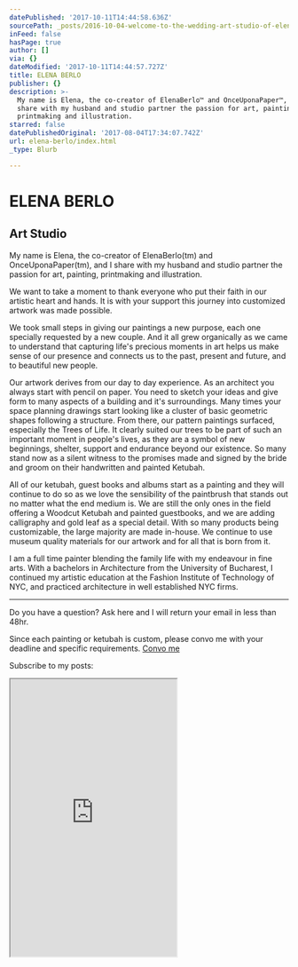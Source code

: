 ```yaml
---
datePublished: '2017-10-11T14:44:58.636Z'
sourcePath: _posts/2016-10-04-welcome-to-the-wedding-art-studio-of-elena-berlo-all-of.md
inFeed: false
hasPage: true
author: []
via: {}
dateModified: '2017-10-11T14:44:57.727Z'
title: ELENA BERLO
publisher: {}
description: >-
  My name is Elena, the co-creator of ElenaBerlo™ and OnceUponaPaper™, and I
  share with my husband and studio partner the passion for art, painting,
  printmaking and illustration.
starred: false
datePublishedOriginal: '2017-08-04T17:34:07.742Z'
url: elena-berlo/index.html
_type: Blurb

---
```

# ELENA BERLO

## Art Studio

My name is Elena, the co-creator of ElenaBerlo(tm) and OnceUponaPaper(tm), and I share with my husband and studio partner the passion for art, painting, printmaking and illustration.

We want to take a moment to thank everyone who put their faith in our artistic heart and hands. It is with your support this journey into customized artwork was made possible.

We took small steps in giving our paintings a new purpose, each one specially requested by a new couple. And it all grew organically as we came to understand that capturing life's precious moments in art helps us make sense of our presence and connects us to the past, present and future, and to beautiful new people.

Our artwork derives from our day to day experience. As an architect you always start with pencil on paper. You need to sketch your ideas and give form to many aspects of a building and it's surroundings. Many times your space planning drawings start looking like a cluster of basic geometric shapes following a structure. From there, our pattern paintings surfaced, especially the Trees of Life. It clearly suited our trees to be part of such an important moment in people's lives, as they are a symbol of new beginnings, shelter, support and endurance beyond our existence. So many stand now as a silent witness to the promises made and signed by the bride and groom on their handwritten and painted Ketubah.

All of our ketubah, guest books and albums start as a painting and they will continue to do so as we love the sensibility of the paintbrush that stands out no matter what the end medium is. We are still the only ones in the field offering a Woodcut Ketubah and painted guestbooks, and we are adding calligraphy and gold leaf as a special detail. With so many products being customizable, the large majority are made in-house. We continue to use museum quality materials for our artwork and for all that is born from it.

I am a full time painter blending the family life with my endeavour in fine arts. With a bachelors in Architecture from the University of Bucharest, I continued my artistic education at the Fashion Institute of Technology of NYC, and practiced architecture in well established NYC firms.

---

Do you have a question? Ask here and I will return your email in less than 48hr.

Since each painting or ketubah is custom, please convo me with your deadline and specific requirements.
[Convo me ][0]

Subscribe to my posts:

<iframe src="https://the-grid.github.io/ed-userhtml/?g=eJydVW1PIzcQ_pz8iuneqQF0myUcOVDeqpSCqBROqqjUD1UVedezicFrb21vID3df-_Ym00ICFrxKcq8PjN-5tnRD3EMP-NCKLhhQl4sRVHCrVioqoQrbQqI40l7JIW6h6XBfBwlScZVLAq2QNstKCXzKd1MFwkWKfJMc0wyyawVWdw7np91M2sjMCjHkXVriXaJ6CJw6xLHkcNHl_gAahK8L-2tD0U2D6XnNuD6lrLsfmF0pfjgQ57nQ8gkMjOQmLsh5Fq5Qe-0fIRrlCt0ImOfpkYw-ckyZWOLRlDG93YrOYIp57DWlQH98HT83M9do9ErNEZwtEALCqFWOITdIKCNd7mlsJuUVOrsvttuAcAfSHPTZgpUHAq9EmpRR4YYYGR1S4SSgpB758XtLYRdOx0815fTX0Dndefr329mkAuJXThK2qMktKO9cbECwcfRszX5lYZJWOaEVv7lUKJiKRqpu5U96UphXVwwRU8Z3s9Wqc2MSDEptXU_VWPO-zmeZV_y07N-PzvPs8_sNDs_x_6PrCiH1DM_S1m_l_bwSwQFuqUmGD432gCKAyCOPN7Wjj2mCBQr8O2IwKFxtGJScOaQGMPMAt04mqeSqXsqoRvfpE3LhtcWMaeyWkpPpXpZm8pCcSKHQxsb_LsSBnk0GdmSqSaAWUdssffR5Ii2TY4JbHOgyRklVHKyV5imygVKHnuS-ndojSStXXpieS_GlzfTX2fR5NLfj2ehQWtpgLeb05OHMr6eUGXlNreCvkoEtIyK_jWrrVs01Rq0sAmu17QF0n7XFFdfpzeX0eRKGOvgK3WFVxD6a34BsM5uuu0gbaq-D9KsTp6x9yCavYJoto-o9YRoSNyxpVYW7TYxqJEH13qKvYnblSVl0Sbe2cM9jyMubCnZeqC0QiLkpud_1LJVlhGH_m-1-jccjdd_g0xCibok-bJLXUlOx-W81shar0jhvFjhY4mZg4XWXrhIsCzEwHUINkgCh3U4aaKnbi2kKTnrQ7T-W7K91A1Akgvh9WkALLVaVg6H4JV8AHH_-Pi4fBxGwEi_46UgmSAZc6byk7x8zfoR0_mrqjV_KleOpXTM-DiO4t6OCc2Gtij333SvKwlWIXYsum30q0Fid4ZX1XBLmrRyTqv9_psDSPwad_fgE8sNhk74Tt6xFautHbAmG3eSxH7usoL9oxV7sEHbOX3ipGb8-Tf7ziYErBHS7p3tEIS62OTtVpODvFLh03Lw8RC-PdA29UM397NbGIPCB5gaw9YHh0NonL7Sc2ed8efxX-NOUKPOsA4LliBXnSamR5YgD9sYb_HAtiEnZJjthZxsQ74f3P1WoVkfHg5XzMDHIrsjLLWtq_SFVrkUmTvwDDscbtfQ9jdy6b_g-98VYvO__ssakA" height="500" style=""></iframe>



[0]: https://www.onceuponapaper.net/pages/contact